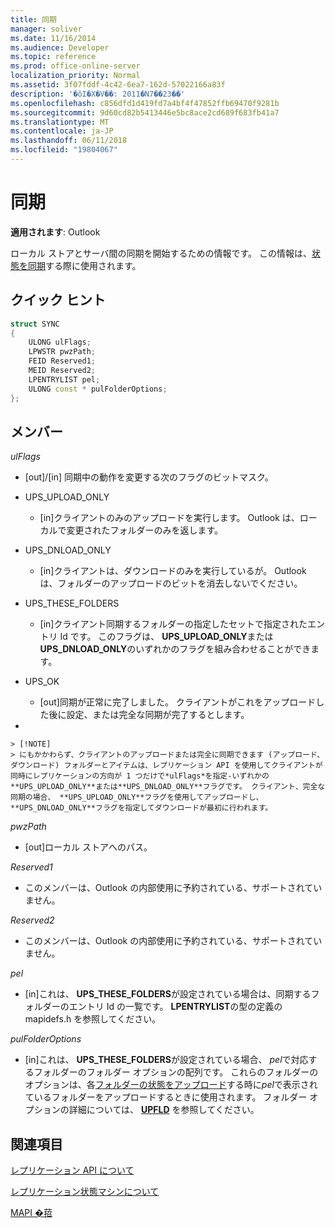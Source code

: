 ```yaml
---
title: 同期
manager: soliver
ms.date: 11/16/2014
ms.audience: Developer
ms.topic: reference
ms.prod: office-online-server
localization_priority: Normal
ms.assetid: 3f07fddf-4c42-6ea7-162d-57022166a83f
description: '�ŏI�X�V��: 2011�N7��23��'
ms.openlocfilehash: c856dfd1d419fd7a4bf4f47852ffb69470f9281b
ms.sourcegitcommit: 9d60cd82b5413446e5bc8ace2cd689f683fb41a7
ms.translationtype: MT
ms.contentlocale: ja-JP
ms.lasthandoff: 06/11/2018
ms.locfileid: "19804067"
---
```

# <a name="sync"></a>同期

  
  
**適用されます**: Outlook 
  
ローカル ストアとサーバ間の同期を開始するための情報です。 この情報は、[状態を同期](synchronize-state.md)する際に使用されます。
  
## <a name="quick-info"></a>クイック ヒント

```cpp
struct SYNC 
{ 
    ULONG ulFlags; 
    LPWSTR pwzPath; 
    FEID Reserved1; 
    MEID Reserved2; 
    LPENTRYLIST pel; 
    ULONG const * pulFolderOptions; 
};
```

## <a name="members"></a>メンバー

 _ulFlags_
  
- [out]/[in] 同期中の動作を変更する次のフラグのビットマスク。
    
- UPS_UPLOAD_ONLY
    
  - [in]クライアントのみのアップロードを実行します。 Outlook は、ローカルで変更されたフォルダーのみを返します。
    
- UPS_DNLOAD_ONLY
    
  - [in]クライアントは、ダウンロードのみを実行しているが。 Outlook は、フォルダーのアップロードのビットを消去しないでください。
    
- UPS_THESE_FOLDERS
    
  - [in]クライアント同期するフォルダーの指定したセットで指定されたエントリ Id です。 このフラグは、 **UPS_UPLOAD_ONLY**または**UPS_DNLOAD_ONLY**のいずれかのフラグを組み合わせることができます。 
    
- UPS_OK
    
  - [out]同期が正常に完了しました。 クライアントがこれをアップロードした後に設定、または完全な同期が完了するとします。
    
- 
    
    > [!NOTE]
    > にもかかわらず、クライアントのアップロードまたは完全に同期できます (アップロード、ダウンロード) フォルダーとアイテムは、レプリケーション API を使用してクライアントが同時にレプリケーションの方向が 1 つだけで*ulFlags*を指定-いずれかの**UPS_UPLOAD_ONLY**または**UPS_DNLOAD_ONLY**フラグです。 クライアント、完全な同期の場合、 **UPS_UPLOAD_ONLY**フラグを使用してアップロードし、 **UPS_DNLOAD_ONLY**フラグを指定してダウンロードが最初に行われます。 
  
 _pwzPath_
  
- [out]ローカル ストアへのパス。
    
 _Reserved1_
  
- このメンバーは、Outlook の内部使用に予約されている、サポートされていません。
    
 _Reserved2_
  
- このメンバーは、Outlook の内部使用に予約されている、サポートされていません。
    
 *pel* 
  
- [in]これは、 **UPS_THESE_FOLDERS**が設定されている場合は、同期するフォルダーのエントリ Id の一覧です。 **LPENTRYLIST**の型の定義の mapidefs.h を参照してください。 
    
 _pulFolderOptions_
  
- [in]これは、 **UPS_THESE_FOLDERS**が設定されている場合、 *pel*で対応するフォルダーのフォルダー オプションの配列です。 これらのフォルダーのオプションは、各[フォルダーの状態をアップロード](upload-folder-state.md)する時に*pel*で表示されているフォルダーをアップロードするときに使用されます。 フォルダー オプションの詳細については、 **[UPFLD](upfld.md)** を参照してください。 
    
## <a name="see-also"></a>関連項目



[レプリケーション API について](about-the-replication-api.md)
  
[レプリケーション状態マシンについて](about-the-replication-state-machine.md)
  
[MAPI �萔](mapi-constants.md)


